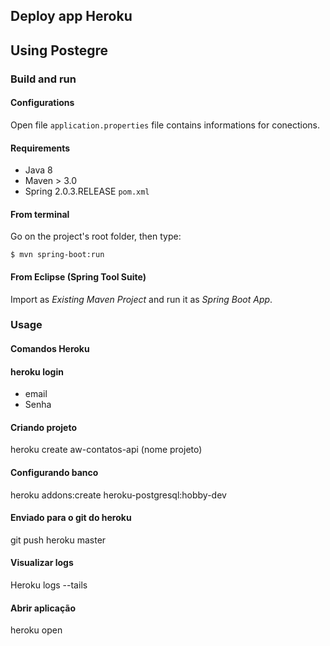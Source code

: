 ## Deploy app Heroku
## Using Postegre



### Build and run

#### Configurations

Open file `application.properties` file contains informations for conections.

#### Requirements

- Java 8
- Maven > 3.0
- Spring 2.0.3.RELEASE `pom.xml`

#### From terminal

Go on the project's root folder, then type:

    $ mvn spring-boot:run

#### From Eclipse (Spring Tool Suite)

Import as *Existing Maven Project* and run it as *Spring Boot App*.

### Usage

#### Comandos Heroku

#### heroku login
- email
- Senha

#### Criando projeto
heroku create aw-contatos-api (nome projeto)

#### Configurando banco
heroku addons:create heroku-postgresql:hobby-dev

#### Enviado para o git do heroku
git push heroku master

#### Visualizar logs
Heroku logs --tails

#### Abrir aplicação
heroku open

